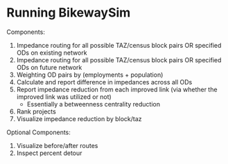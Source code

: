 # Running BikewaySim

Components:
1. Impedance routing for all possible TAZ/census block pairs OR specified ODs on existing network
1. Impedance routing for all possible TAZ/census block pairs OR specified ODs on future network
1. Weighting OD pairs by (employments + population)
1. Calculate and report difference in impedances across all ODs
1. Report impedance reduction from each improved link (via whether the improved link was utilized or not)
    - Essentially a betweenness centrality reduction
1. Rank projects
1. Visualize impedance reduction by block/taz

Optional Components:
1. Visualize before/after routes
1. Inspect percent detour